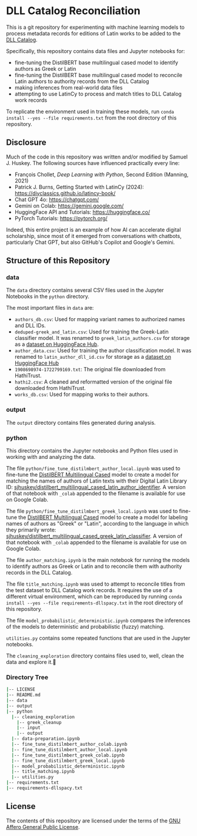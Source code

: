 # DLL Catalog Reconciliation

This is a git repository for experimenting with machine learning models to process metadata records for editions of Latin works to be added to the [DLL Catalog](https://catalog.digitallatin.org/).

Specifically, this repository contains data files and Jupyter notebooks for: 

- fine-tuning the DistilBERT base multilingual cased model to identify authors as Greek or Latin
- fine-tuning the DistilBERT base multilingual cased model to reconcile Latin authors to authority records from the DLL Catalog
- making inferences from real-world data files
- attempting to use LatinCy to process and match titles to DLL Catalog work records

To replicate the environment used in training these models, run `conda install --yes --file requirements.txt` from the root directory of this repository.

## Disclosure

Much of the code in this repository was written and/or modified by Samuel J. Huskey. The following sources have influenced practically every line:

- François Chollet, _Deep Learning with Python_, Second Edition (Manning, 2021)
- Patrick J. Burns, Getting Started with LatinCy (2024): <https://diyclassics.github.io/latincy-book/>
- Chat GPT 4o: <https://chatgpt.com/>
- Gemini on Colab: <https://gemini.google.com/>
- HuggingFace API and Tutorials: <https://huggingface.co/>
- PyTorch Tutorials: <https://pytorch.org/>

Indeed, this entire project is an example of how AI can accelerate digital scholarship, since most of it emerged from conversations with chatbots, particularly Chat GPT, but also GitHub's Copilot and Google's Gemini.

## Structure of this Repository

### data

The `data` directory contains several CSV files used in the Jupyter Notebooks in the `python` directory.

The most important files in `data` are:

- `authors_db.csv`: Used for mapping variant names to authorized names and DLL IDs.
- `deduped-greek_and_latin.csv`: Used for training the Greek-Latin classifier model. It was renamed to `greek_latin_authors.csv` for storage as a [dataset on HuggingFace Hub](https://huggingface.co/datasets/sjhuskey/greek_latin_authors).
- `author_data.csv`: Used for training the author classification model. It was renamed to `latin_author_dll_id.csv` for storage as a [dataset on HuggingFace Hub](https://huggingface.co/datasets/sjhuskey/latin_author_dll_id)
- `1908698974-1722799169.txt`: The original file downloaded from HathiTrust.
- `hathi2.csv`: A cleaned and reformatted version of the original file downloaded from HathiTrust.
- `works_db.csv`: Used for mapping works to their authors.

### output

The `output` directory contains files generated during analysis.

### python

This directory contains the Jupyter notebooks and Python files used in working with and analyzing the data. 

The file `python/fine_tune_distilmbert_author_local.ipynb` was used to fine-tune the [DistilBERT Multilingual Cased](https://huggingface.co/distilbert/distilbert-base-multilingual-cased) model to create a model for matching the names of authors of Latin texts with their Digital Latin Library ID: [sjhuskey/distilbert_multilingual_cased_latin_author_identifier](<https://huggingface.co/sjhuskey/distilbert_multilingual_cased_latin_author_identifier>). A version of that notebook with `_colab` appended to the filename is available for use on Google Colab.

The file `python/fine_tune_distilmbert_greek_local.ipynb` was used to fine-tune the [DistilBERT Multilingual Cased](https://huggingface.co/distilbert/distilbert-base-multilingual-cased) model to create a model for labeling names of authors as "Greek" or "Latin", according to the language in which they primarily wrote: [sjhuskey/distilbert_multilingual_cased_greek_latin_classifier](<https://huggingface.co/sjhuskey/distilbert_multilingual_cased_greek_latin_classifier>). A version of that notebook with `_colab` appended to the filename is available for use on Google Colab.

The file `author_matching.ipynb` is the main notebook for running the models to identify authors as Greek or Latin and to reconcile them with authority records in the DLL Catalog.

The file `title_matching.ipynb` was used to attempt to reconcile titles from the test dataset to DLL Catalog work records. It requires the use of a different virtual environment, which can be reproduced by running `conda install --yes --file requirements-dllspacy.txt` in the root directory of this repository.

The file `model_probabilistic_deterministic.ipynb` compares the inferences of the models to deterministic and probabilistic (fuzzy) matching.

`utilities.py` contains some repeated functions that are used in the Jupyter notebooks.

The `cleaning_exploration` directory contains files used to, well, clean the data and explore it.🧐

### Directory Tree

```bash
|-- LICENSE
|-- README.md
|-- data
|-- output
|-- python
  |-- cleaning_exploration
    |-- greek_cleanup
    |-- input
    |-- output
  |-- data-preparation.ipynb
  |-- fine_tune_distilmbert_author_colab.ipynb
  |-- fine_tune_distilmbert_author_local.ipynb
  |-- fine_tune_distilmbert_greek_colab.ipynb
  |-- fine_tune_distilmbert_greek_local.ipynb
  |-- model_probabilistic_deterministic.ipynb
  |-- title_matching.ipynb
  |-- utilities.py
|-- requirements.txt
|-- requirements-dllspacy.txt
```

## License

The contents of this repository are licensed under the terms of the [GNU Affero General Public License](https://www.gnu.org/licenses/agpl-3.0.html).